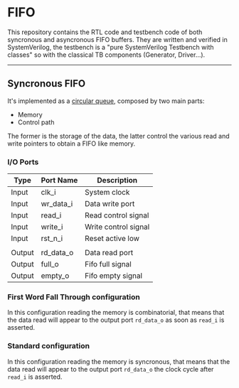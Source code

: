 # FIFO
This repository contains the RTL code and testbench code of both syncronous and asyncronous FIFO buffers. 
They are written and verified in SystemVerilog, the testbench is a "pure SystemVerilog Testbench with classes" so with the classical TB components (Generator, Driver...).

---

## Syncronous FIFO

It's implemented as a [circular queue](https://www.geeksforgeeks.org/circular-queue-set-1-introduction-array-implementation/), composed by two main parts:

  * Memory
  * Control path

The former is the storage of the data, the latter control the various read and write pointers to obtain a FIFO like memory.

### I/O Ports

| Type   | Port Name | Description          |
| ------ | --------- | -------------------- |
| Input  | clk_i     | System clock         |
| Input  | wr_data_i | Data write port      |
| Input  | read_i    | Read control signal  |
| Input  | write_i   | Write control signal |
| Input  | rst_n_i   | Reset active low     | 
|        |           |                      |
| Output | rd_data_o | Data read port       | 
| Output | full_o    | Fifo full signal     | 
| Output | empty_o   | Fifo empty signal    | 

### First Word Fall Through configuration 

In this configuration reading the memory is combinatorial, that means that the data read will appear to the output port `rd_data_o` as soon as `read_i` is asserted.

### Standard configuration

In this configuration reading the memory is syncronous, that means that the data read will appear to the output port `rd_data_o` the clock cycle after `read_i` is asserted. 

